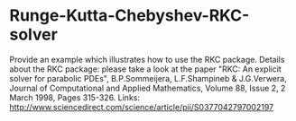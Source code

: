 # Runge-Kutta-Chebyshev-RKC-solver
Provide an example which illustrates how to use the RKC package.
Details about the RKC package: please take a look at the paper "RKC: An explicit solver for parabolic PDEs", B.P.Sommeijera, L.F.Shampineb & J.G.Verwera, Journal of Computational and Applied Mathematics, Volume 88, Issue 2, 2 March 1998, Pages 315-326.
Links: http://www.sciencedirect.com/science/article/pii/S0377042797002197

